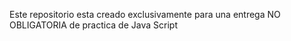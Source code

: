 Este repositorio esta creado exclusivamente para una entrega NO OBLIGATORIA de practica de Java Script